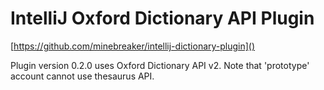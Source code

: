 # IntelliJ Oxford Dictionary API Plugin

[https://github.com/minebreaker/intellij-dictionary-plugin]()

Plugin version 0.2.0 uses Oxford Dictionary API v2.
Note that 'prototype' account cannot use thesaurus API.

